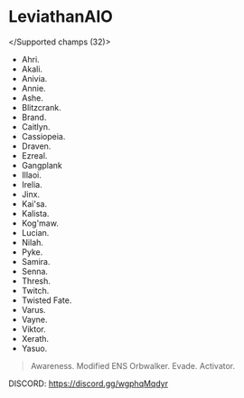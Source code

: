 # LeviathanAIO

</Supported champs (32)>
  - Ahri.
  - Akali.
  - Anivia.
  - Annie.
  - Ashe.
  - Blitzcrank.
  - Brand.
  - Caitlyn.
  - Cassiopeia.
  - Draven.
  - Ezreal.
  - Gangplank
  - Illaoi.
  - Irelia.
  - Jinx.
  - Kai'sa.
  - Kalista.
  - Kog'maw.
  - Lucian.
  - Nilah.
  - Pyke.
  - Samira.
  - Senna.
  - Thresh.
  - Twitch.
  - Twisted Fate.
  - Varus.
  - Vayne.
  - Viktor.
  - Xerath.
  - Yasuo.

> Awareness.
> Modified ENS Orbwalker.
> Evade.
> Activator.

DISCORD: https://discord.gg/wgphqMqdyr
